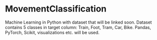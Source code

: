 # MovementClassification
Machine Learning in Python with dataset that will be linked soon. Dataset contains 5 classes in target column: Train, Foot, Tram, Car, Bike. Pandas, PyTorch, Scikit, visualizations etc. will be used.
